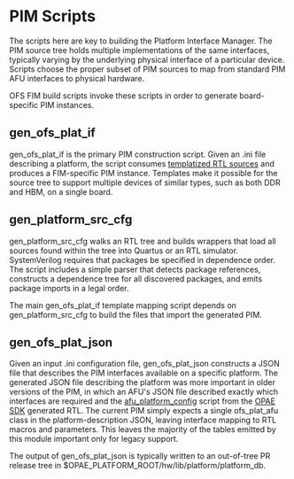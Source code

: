 # PIM Scripts

The scripts here are key to building the Platform Interface Manager. The PIM source tree holds multiple implementations of the same interfaces, typically varying by the underlying physical interface of a particular device. Scripts choose the proper subset of PIM sources to map from standard PIM AFU interfaces to physical hardware.

OFS FIM build scripts invoke these scripts in order to generate board-specific PIM instances.

## gen\_ofs\_plat\_if

gen\_ofs\_plat\_if is the primary PIM construction script. Given an .ini file describing a platform, the script consumes [templatized RTL sources](../src/rtl/) and produces a FIM-specific PIM instance. Templates make it possible for the source tree to support multiple devices of similar types, such as both DDR and HBM, on a single board.

## gen\_platform\_src\_cfg

gen\_platform\_src\_cfg walks an RTL tree and builds wrappers that load all sources found within the tree into Quartus or an RTL simulator. SystemVerilog requires that packages be specified in dependence order. The script includes a simple parser that detects package references, constructs a dependence tree for all discovered packages, and emits package imports in a legal order.

The main gen\_ofs\_plat\_if template mapping script depends on gen\_platform\_src\_cfg to build the files that import the generated PIM.

## gen\_ofs\_plat\_json

Given an input .ini configuration file, gen\_ofs\_plat\_json constructs a JSON file that describes the PIM interfaces available on a specific platform. The generated JSON file describing the platform was more important in older versions of the PIM, in which an AFU's JSON file described exactly which interfaces are required and the [afu\_platform\_config](https://github.com/OPAE/opae-sdk/blob/master/platforms/scripts/afu_platform_config) script from the [OPAE SDK](https://github.com/OPAE/opae-sdk/) generated RTL. The current PIM simply expects a single ofs\_plat\_afu class in the platform-description JSON, leaving interface mapping to RTL macros and parameters. This leaves the majority of the tables emitted by this module important only for legacy support.

The output of gen\_ofs\_plat\_json is typically written to an out-of-tree PR release tree in \$OPAE\_PLATFORM\_ROOT/hw/lib/platform/platform\_db.
